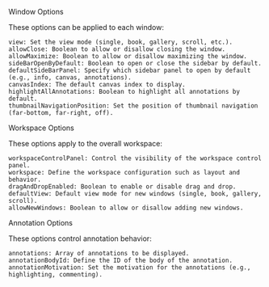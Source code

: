 Window Options

These options can be applied to each window:

    view: Set the view mode (single, book, gallery, scroll, etc.).
    allowClose: Boolean to allow or disallow closing the window.
    allowMaximize: Boolean to allow or disallow maximizing the window.
    sideBarOpenByDefault: Boolean to open or close the sidebar by default.
    defaultSideBarPanel: Specify which sidebar panel to open by default (e.g., info, canvas, annotations).
    canvasIndex: The default canvas index to display.
    highlightAllAnnotations: Boolean to highlight all annotations by default.
    thumbnailNavigationPosition: Set the position of thumbnail navigation (far-bottom, far-right, off).

Workspace Options

These options apply to the overall workspace:

    workspaceControlPanel: Control the visibility of the workspace control panel.
    workspace: Define the workspace configuration such as layout and behavior.
    dragAndDropEnabled: Boolean to enable or disable drag and drop.
    defaultView: Default view mode for new windows (single, book, gallery, scroll).
    allowNewWindows: Boolean to allow or disallow adding new windows.

Annotation Options

These options control annotation behavior:

    annotations: Array of annotations to be displayed.
    annotationBodyId: Define the ID of the body of the annotation.
    annotationMotivation: Set the motivation for the annotations (e.g., highlighting, commenting).